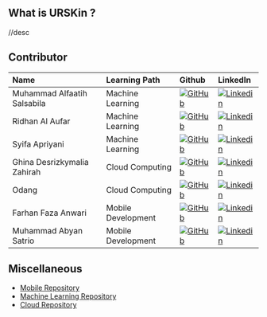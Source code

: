 ## What is URSKin ?

//desc

## Contributor
| Name | Learning Path | Github | LinkedIn |
| :-- | :-- | :-- | :-- |
| Muhammad Alfaatih Salsabila | Machine Learning | [![GitHub][github-shield]][github-fatih] | [![Linkedin][linkedin-shield]][linkedin-fatih] |
| Ridhan Al Aufar | Machine Learning | [![GitHub][github-shield]][github-ridhan] | [![Linkedin][linkedin-shield]][linkedin-ridhan] |
| Syifa Apriyani | Machine Learning | [![GitHub][github-shield]][github-syifa] | [![Linkedin][linkedin-shield]][linkedin-syifa] |
| Ghina Desrizkymalia Zahirah | Cloud Computing | [![GitHub][github-shield]][github-ghina] | [![Linkedin][linkedin-shield]][linkedin-ghina] |
| Odang | Cloud Computing | [![GitHub][github-shield]][github-odang] | [![Linkedin][linkedin-shield]][linkedin-odang] |
| Farhan Faza Anwari | Mobile Development | [![GitHub][github-shield]][github-faza] | [![Linkedin][linkedin-shield]][linkedin-faza] |
| Muhammad Abyan Satrio | Mobile Development | [![GitHub][github-shield]][github-abyan] | [![Linkedin][linkedin-shield]][linkedin-abyan] |


## Miscellaneous
- [Mobile Repository](https://github.com/URSkin-C241-PS485/URSkin-mobile)
- [Machine Learning Repository](https://github.com/URSkin-C241-PS485/URSkin-ml)
- [Cloud Repository](https://github.com/ryxhna/urskins-backend)





[//]: # (LINKS)

[github-fatih]: https://github.com/alfaatih
[github-ridhan]: https://github.com/ridhanalaufar
[github-syifa]: https://github.com/syifaapr
[github-ghina]: https://github.com/ryxhna
[github-odang]: https://github.com/tanerizawa
[github-faza]: https://github.com/frhnfzaa
[github-abyan]: https://github.com/Abyan12


[linkedin-fatih]: https://www.linkedin.com/in/alfaatih/
[linkedin-ridhan]: https://www.linkedin.com/in/ridhann4/
[linkedin-syifa]: https://www.linkedin.com/in/syifa-apriyani-962929283/
[linkedin-ghina]: https://www.linkedin.com/in/ghinadez/
[linkedin-odang]: https://www.linkedin.com/in/tanerizawa/
[linkedin-faza]: https://www.linkedin.com/in/frhnfzaa/
[linkedin-abyan]: https://www.linkedin.com/in/muhammad-abyan-satrio-9a825317b/


[github-shield]: https://img.shields.io/badge/github-%23121011.svg?style=for-the-badge&logo=github&logoColor=white
[linkedin-shield]: https://img.shields.io/badge/LinkedIn-0077B5?style=for-the-badge&logo=linkedin&logoColor=white

